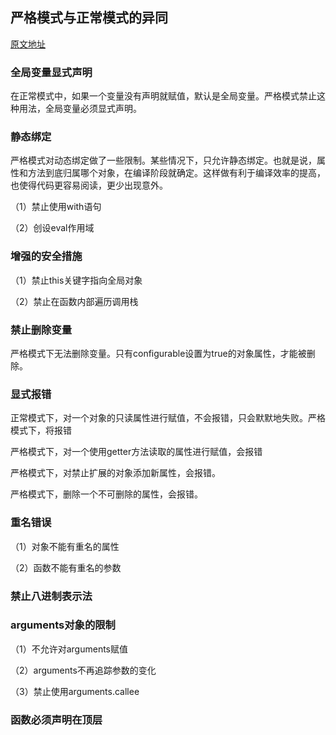 ## 严格模式与正常模式的异同

[原文地址](http://www.ruanyifeng.com/blog/2013/01/javascript_strict_mode.html)

### 全局变量显式声明
在正常模式中，如果一个变量没有声明就赋值，默认是全局变量。严格模式禁止这种用法，全局变量必须显式声明。

### 静态绑定
严格模式对动态绑定做了一些限制。某些情况下，只允许静态绑定。也就是说，属性和方法到底归属哪个对象，在编译阶段就确定。这样做有利于编译效率的提高，也使得代码更容易阅读，更少出现意外。

（1）禁止使用with语句

（2）创设eval作用域


### 增强的安全措施

（1）禁止this关键字指向全局对象

（2）禁止在函数内部遍历调用栈


### 禁止删除变量
严格模式下无法删除变量。只有configurable设置为true的对象属性，才能被删除。


### 显式报错
正常模式下，对一个对象的只读属性进行赋值，不会报错，只会默默地失败。严格模式下，将报错

严格模式下，对一个使用getter方法读取的属性进行赋值，会报错

严格模式下，对禁止扩展的对象添加新属性，会报错。

严格模式下，删除一个不可删除的属性，会报错。

### 重名错误

（1）对象不能有重名的属性

（2）函数不能有重名的参数


### 禁止八进制表示法

### arguments对象的限制

（1）不允许对arguments赋值

（2）arguments不再追踪参数的变化

（3）禁止使用arguments.callee


### 函数必须声明在顶层

